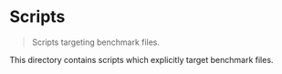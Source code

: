 # Scripts

> Scripts targeting benchmark files.

<!-- Section to include introductory text. Make sure to keep an empty line after the intro `section` element and another before the `/section` close. -->

<section class="intro">

This directory contains scripts which explicitly target benchmark files.

</section>

<!-- /.intro -->

<!-- Section for all links. Make sure to keep an empty line after the `section` element and another before the `/section` close. -->

<section class="links">

</section>

<!-- /.links -->

